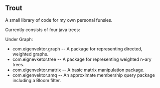 Trout
-----

A small library of code for my own personal funsies.

Currently consists of four java trees:

Under Graph:
+ com.eigenvektor.graph -- A package for representing directed, weighted graphs.
+ com.eignevketor.tree -- A package for representing weighted n-ary trees.
+ com.eigenvektor.matrix -- A basic matrix manipulation package.
+ com.eigenvektor.amq -- An approximate membership query package including a Bloom filter.
